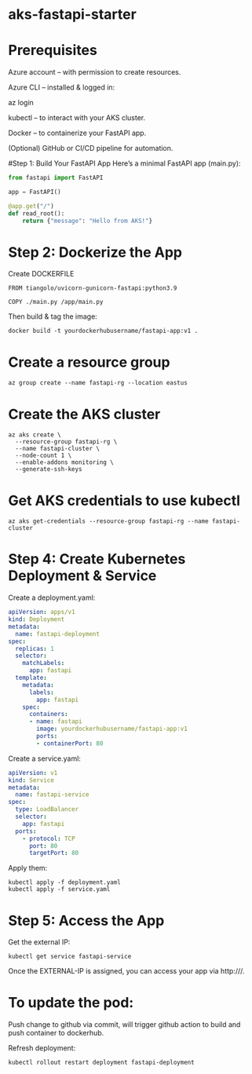 # aks-fastapi-starter

# Prerequisites
Azure account – with permission to create resources.

Azure CLI – installed & logged in:

az login

kubectl – to interact with your AKS cluster.

Docker – to containerize your FastAPI app.

(Optional) GitHub or CI/CD pipeline for automation.

#Step 1: Build Your FastAPI App
Here’s a minimal FastAPI app (main.py):
```Python
from fastapi import FastAPI

app = FastAPI()

@app.get("/")
def read_root():
    return {"message": "Hello from AKS!"}
```

# Step 2: Dockerize the App
Create DOCKERFILE
```Docker
FROM tiangolo/uvicorn-gunicorn-fastapi:python3.9

COPY ./main.py /app/main.py
```

Then build & tag the image:
```
docker build -t yourdockerhubusername/fastapi-app:v1 .
```

# Create a resource group
```
az group create --name fastapi-rg --location eastus
```
# Create the AKS cluster
```
az aks create \
  --resource-group fastapi-rg \
  --name fastapi-cluster \
  --node-count 1 \
  --enable-addons monitoring \
  --generate-ssh-keys
```
# Get AKS credentials to use kubectl
```
az aks get-credentials --resource-group fastapi-rg --name fastapi-cluster
```

# Step 4: Create Kubernetes Deployment & Service
Create a deployment.yaml:
```yaml
apiVersion: apps/v1
kind: Deployment
metadata:
  name: fastapi-deployment
spec:
  replicas: 1
  selector:
    matchLabels:
      app: fastapi
  template:
    metadata:
      labels:
        app: fastapi
    spec:
      containers:
      - name: fastapi
        image: yourdockerhubusername/fastapi-app:v1
        ports:
        - containerPort: 80
```

Create a service.yaml:
```yaml
apiVersion: v1
kind: Service
metadata:
  name: fastapi-service
spec:
  type: LoadBalancer
  selector:
    app: fastapi
  ports:
    - protocol: TCP
      port: 80
      targetPort: 80
```
Apply them:
```
kubectl apply -f deployment.yaml
kubectl apply -f service.yaml
```

# Step 5: Access the App
Get the external IP:
```
kubectl get service fastapi-service
```

Once the EXTERNAL-IP is assigned, you can access your app via http://<EXTERNAL-IP>/.

# To update the pod:
Push change to github via commit, will trigger github action to build and push container to dockerhub.

Refresh deployment:
```
kubectl rollout restart deployment fastapi-deployment
```